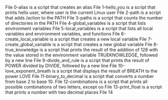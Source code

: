 File 0-alias is a script that creates an alias
File 1-hello_you is a script that prints hello user, where user is the current Linux user
File 2-path is a script that adds /action to the PATH
File 3-paths is a script that counts the number of directories in the PATH
File 4-global_variables is a script that lists environment variables
File 5-local_variables is a script that lists all local variables and environment variables, and functions
File 6-create_local_variable is a script that creates a new local variable
File 7-create_global_variable is a script that creates a new global variable
File 8-true_knowledge is a script that prints the result of the addition of 128 with the value stored in the environment variable TRUEKNOWLEDGE, followed by a new line
File 9-divide_and_rule is a script that prints the result of POWER divided by DIVIDE, followed by a new line
File 10-love_exponent_breath is a script that displays the result of BREATH to the power LOVE
File 11-binary_to_decimal is a script that converts a number from base 2 to base 10.
File 12-combinations is a script that prints all possible combinations of two letters, except oo
File 13-print_float is a script that prints a number with two decimal places
File 14
